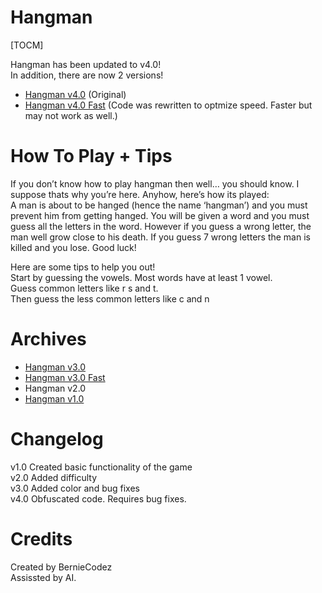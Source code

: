 <h1 class="code-line" data-line-start=0 data-line-end=1 ><a id="Hangman_0"></a>Hangman</h1>
<p class="has-line-data" data-line-start="1" data-line-end="2">[TOCM]</p>
<p class="has-line-data" data-line-start="3" data-line-end="5">Hangman has been updated to v4.0!<br>
In addition, there are now 2 versions!</p>
<ul>
<li class="has-line-data" data-line-start="5" data-line-end="6"><a href="https://onlinegdb.com/9fwTbdpWQ" title="Hangman v4.0">Hangman v4.0</a> (Original)</li>
<li class="has-line-data" data-line-start="6" data-line-end="8"><a href="https://onlinegdb.com/XngxS5xA1" title="Hangman v4.0 Fast">Hangman v4.0 Fast</a> (Code was rewritten to optmize speed. Faster but may not work as well.)</li>
</ul>
<h1 class="code-line" data-line-start=8 data-line-end=9 ><a id="How_To_Play__Tips_8"></a>How To Play + Tips</h1>
<p class="has-line-data" data-line-start="9" data-line-end="11">If you don’t know how to play hangman then well… you should know. I suppose thats why you’re here. Anyhow, here’s how its played:<br>
A man is about to be hanged (hence the name ‘hangman’) and you must prevent him from getting hanged. You will be given a word and you must guess all the letters in the word. However if you guess a wrong  letter, the man well grow close to his death. If you guess 7 wrong letters the man is killed and you lose. Good luck!</p>
<p class="has-line-data" data-line-start="12" data-line-end="16">Here are some tips to help you out!<br>
Start by guessing the vowels. Most words have at least 1 vowel.<br>
Guess common letters like r s and t.<br>
Then guess the less common letters like c and n</p>
<h1 class="code-line" data-line-start=18 data-line-end=19 ><a id="Archives_18"></a>Archives</h1>
<ul>
<li class="has-line-data" data-line-start="19" data-line-end="20"><a href="https://onlinegdb.com/JjgjaoAlk" title="Hangman v3.0">Hangman v3.0</a></li>
<li class="has-line-data" data-line-start="20" data-line-end="21"><a href="https://onlinegdb.com/JjgjaoAlk" title="Hangman v3.0 Fast">Hangman v3.0 Fast</a></li>
<li class="has-line-data" data-line-start="21" data-line-end="22">Hangman v2.0</li>
<li class="has-line-data" data-line-start="22" data-line-end="24"><a href="https://onlinegdb.com/XAn6sYoDA" title="Hangman v1.0">Hangman v1.0</a></li>
</ul>
<h1 class="code-line" data-line-start=24 data-line-end=25 ><a id="Changelog_24"></a>Changelog</h1>
<p class="has-line-data" data-line-start="25" data-line-end="29">v1.0 Created basic functionality of the game<br>
v2.0 Added difficulty<br>
v3.0 Added color and bug fixes<br>
v4.0 Obfuscated code. Requires bug fixes.</p>
<h1 class="code-line" data-line-start=30 data-line-end=31 ><a id="Credits_30"></a>Credits</h1>
<p class="has-line-data" data-line-start="31" data-line-end="33">Created by BernieCodez<br>
Assissted by AI.</p>
